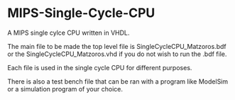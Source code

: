 # MIPS-Single-Cycle-CPU
A MIPS single cylce CPU written in VHDL.

The main file to be made the top level file is SingleCycleCPU_Matzoros.bdf or the SingleCycleCPU_Matzoros.vhd if you do not wish to run the .bdf file.

Each file is used in the single cycle CPU for different purposes. 

There is also a test bench file that can be ran with a program like ModelSim or a simulation program of your choice. 
